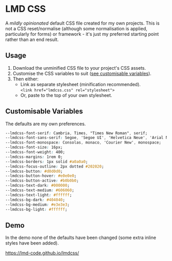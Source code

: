 # LMD CSS

A *mildly opinionated* default CSS file created for my own projects. This is not a CSS reset/normalise (although some normalisation is applied, particularly for forms) or framework - it's just my preferred starting point rather than an end result.

## Usage

1. Download the unminified CSS file to your project's CSS assets.
2. Customise the CSS variables to suit ([see customisable variables](#customisable-variables)).
3. Then either:
    - Link as separate stylesheet (minification recommended).\
    `<link href="lmdcss.css" rel="stylesheet">`
    - Or, paste to the top of your own stylesheet.

## Customisable Variables

The defaults are my own preferences.

```css
--lmdcss-font-serif: Cambria, Times, "Times New Roman", serif;
--lmdcss-font-sans-serif: Segoe, 'Segoe UI', 'Helvetica Neue', 'Arial Nova', Helvetica, Arial, sans-serif; 
--lmdcss-font-monospace: Consolas, monaco, 'Courier New', monospace;
--lmdcss-font-size: 16px;
--lmdcss-font-weight: 400;
--lmdcss-margins: 1rem 0;
--lmdcss-borders: 1px solid #a0a0a0;
--lmdcss-focus-outline: 2px dotted #202020;
--lmdcss-button: #d0d0d0;
--lmdcss-button-hover: #e0e0e0;
--lmdcss-button-active: #b0b0b0;
--lmdcss-text-dark: #000000;
--lmdcss-text-medium: #606060;
--lmdcss-text-light: #ffffff;
--lmdcss-bg-dark: #404040;
--lmdcss-bg-medium: #e3e3e3;
--lmdcss-bg-light: #ffffff;
```

## Demo

In the demo none of the defaults have been changed (some extra inline styles have been added).

<https://lmd-code.github.io/lmdcss/>
